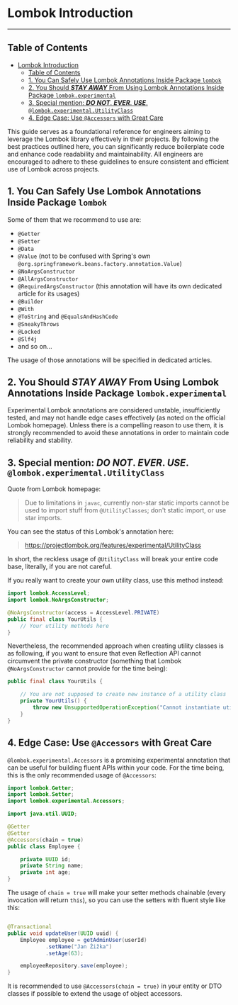 # Lombok Introduction

---

## Table of Contents

<!-- TOC -->
* [Lombok Introduction](#lombok-introduction)
  * [Table of Contents](#table-of-contents)
  * [1. You Can Safely Use Lombok Annotations Inside Package `lombok`](#1-you-can-safely-use-lombok-annotations-inside-package-lombok)
  * [2. You Should ***STAY AWAY*** From Using Lombok Annotations Inside Package `lombok.experimental`](#2-you-should-stay-away-from-using-lombok-annotations-inside-package-lombokexperimental)
  * [3. Special mention: ***DO NOT***. ***EVER***. ***USE***. `@lombok.experimental.UtilityClass`](#3-special-mention-do-not-ever-use-lombokexperimentalutilityclass)
  * [4. Edge Case: Use `@Accessors` with Great Care](#4-edge-case-use-accessors-with-great-care)
<!-- TOC -->

This guide serves as a foundational reference for engineers aiming to leverage the Lombok library effectively in their
projects. By following the best practices outlined here, you can significantly reduce boilerplate code and enhance code
readability and maintainability. All engineers are encouraged to adhere to these guidelines to ensure consistent and
efficient use of Lombok across projects.

## 1. You Can Safely Use Lombok Annotations Inside Package `lombok`

Some of them that we recommend to use are:

* `@Getter`
* `@Setter`
* `@Data`
* `@Value` (not to be confused with Spring's own `@org.springframework.beans.factory.annotation.Value`)
* `@NoArgsConstructor`
* `@AllArgsConstructor`
* `@RequiredArgsConstructor` (this annotation will have its own dedicated article for its usages)
* `@Builder`
* `@With`
* `@ToString` and `@EqualsAndHashCode`
* `@SneakyThrows`
* `@Locked`
* `@Slf4j`
* and so on...

The usage of those annotations will be specified in dedicated articles.

## 2. You Should ***STAY AWAY*** From Using Lombok Annotations Inside Package `lombok.experimental`

Experimental Lombok annotations are considered unstable, insufficiently tested, and may not handle edge cases
effectively (as noted on the official Lombok homepage). Unless there is a compelling reason to use them, it is strongly
recommended to avoid these annotations in order to maintain code reliability and stability.

## 3. Special mention: ***DO NOT***. ***EVER***. ***USE***. `@lombok.experimental.UtilityClass`

Quote from Lombok homepage:

> Due to limitations in `javac`, currently non-star static imports cannot be used to import stuff from
> `@UtilityClasses`; don't static import, or use star imports.

You can see the status of this Lombok's annotation here:

> https://projectlombok.org/features/experimental/UtilityClass

In short, the reckless usage of `@UtilityClass` will break your entire code base, literally, if you are not careful.

If you really want to create your own utility class, use this method instead:

```java
import lombok.AccessLevel;
import lombok.NoArgsConstructor;

@NoArgsConstructor(access = AccessLevel.PRIVATE)
public final class YourUtils {
    // Your utility methods here
} 
```

Nevertheless, the recommended approach when creating utility classes is as following, if you want to ensure that even
Reflection API cannot circumvent the private constructor (something that Lombok `@NoArgsConstructor` cannot provide for
the time being):

```java
public final class YourUtils {

    // You are not supposed to create new instance of a utility class
    private YourUtils() {
        throw new UnsupportedOperationException("Cannot instantiate utility class");
    }
}
```

## 4. Edge Case: Use `@Accessors` with Great Care

`@lombok.experimental.Accessors` is a promising experimental annotation that can be useful for building fluent APIs
within your code. For the time being, this is the only recommended usage of `@Accessors`:

```java
import lombok.Getter;
import lombok.Setter;
import lombok.experimental.Accessors;

import java.util.UUID;

@Getter
@Setter
@Accessors(chain = true)
public class Employee {

    private UUID id;
    private String name;
    private int age;
}
```

The usage of `chain = true` will make your setter methods chainable (every invocation will return `this`), so you can
use the setters with fluent style like this:

```java

@Transactional
public void updateUser(UUID uuid) {
    Employee employee = getAdminUser(userId)
            .setName("Jan Žižka")
            .setAge(63);

    employeeRepository.save(employee);
}
```

It is recommended to use `@Accessors(chain = true)` in your entity or DTO classes if possible to extend the usage of
object accessors.